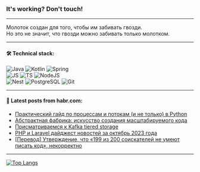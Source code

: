 ### It's working? Don't touch!

---
Молоток создан для того, чтобы им забивать гвозди. <br>
Но это не значит, что гвозди можно забивать только молотком.

---

#### 🛠️ Technical stack:

![Java](https://img.shields.io/badge/Java-informational?logo=Oracle&style=flat&logoColor=white&color=FF4500)
![Kotlin](https://img.shields.io/badge/Kotlin-informational?logo=Kotlin&style=flat&logoColor=white&color=774D97)
![Spring](https://img.shields.io/badge/SpringBoot-informational?logo=SpringBoot&style=flat&logoColor=white&color=6DB33F) <br>
![JS](https://img.shields.io/badge/JS-informational?logo=javaScript&style=flat&logoColor=black&color=F7Df1E)
![TS](https://img.shields.io/badge/TypeScript-informational?logo=typeScript&style=flat&logoColor=black&color=0667A8)
![NodeJS](https://img.shields.io/badge/NodeJS-informational?logo=node.js&style=flat&logoColor=white&color=70A760) <br>
![Nest](https://img.shields.io/badge/NestJS-informational?logo=NestJS&style=flat&logoColor=white&color=E0234E)
![PostgreSQL](https://img.shields.io/badge/PostgreSQL-informational?logo=PostgreSQL&style=flat&logoColor=white&color=DAA520)
![Git](https://img.shields.io/badge/Git-informational?logo=git&style=flat&logoColor=white&color=778899)

___

#### 💬 Latest posts from habr.com:

<!-- BLOG-POST-LIST:START -->
- [Практический гайд по процессам и потокам &lpar;и не только&rpar; в Python](https://habr.com/ru/articles/773376/?utm_source=habrahabr&utm_medium=rss&utm_campaign=773376)
- [Абстрактная фабрика: искусство создания масштабируемого кода](https://habr.com/ru/articles/773388/?utm_source=habrahabr&utm_medium=rss&utm_campaign=773388)
- [Присматриваемся к Kafka tiered storage](https://habr.com/ru/articles/773374/?utm_source=habrahabr&utm_medium=rss&utm_campaign=773374)
- [PHP и Laravel дайджест новостей за октябрь 2023 года](https://habr.com/ru/articles/772104/?utm_source=habrahabr&utm_medium=rss&utm_campaign=772104)
- [[Перевод] Утверждение, что «199 из 200 соискателей не умеют писать код», некорректно](https://habr.com/ru/companies/ruvds/articles/772858/?utm_source=habrahabr&utm_medium=rss&utm_campaign=772858)
<!-- BLOG-POST-LIST:END -->

---
[![Top Langs](https://github-readme-stats-git-master-advtsetting-gmailcom.vercel.app/api/top-langs/?username=zloylis&langs_count=10&hide_title=false&title_color=e6edf3&size_weight=0.5&count_weight=0.5&layout=compact&hide_border=true&theme=dracula)](https://github.com/zloylis)

<!-- ![GitHub stats](https://github-readme-stats-git-master-advtsetting-gmailcom.vercel.app/api?username=zloylis&show_icons=true&hide_border=true&theme=dracula&hide_title=true&include_all_commits=true&count_private=true&hide=contribs&hide_rank=true) -->
